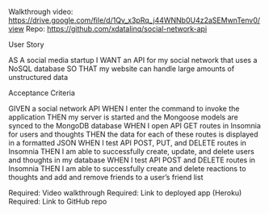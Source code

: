 Walkthrough video: https://drive.google.com/file/d/1Qv_x3pRq_j44WNNb0U4z2aSEMwnTenv0/view
Repo: https://github.com/xdatalinq/social-network-api


User Story

AS A social media startup
I WANT an API for my social network that uses a NoSQL database
SO THAT my website can handle large amounts of unstructured data

Acceptance Criteria

GIVEN a social network API
WHEN I enter the command to invoke the application
THEN my server is started and the Mongoose models are synced to the MongoDB database
WHEN I open API GET routes in Insomnia for users and thoughts
THEN the data for each of these routes is displayed in a formatted JSON
WHEN I test API POST, PUT, and DELETE routes in Insomnia
THEN I am able to successfully create, update, and delete users and thoughts in my database
WHEN I test API POST and DELETE routes in Insomnia
THEN I am able to successfully create and delete reactions to thoughts and add and remove friends to a user’s friend list

Required: Video walkthrough
Required: Link to deployed app (Heroku)
Required: Link to GitHub repo